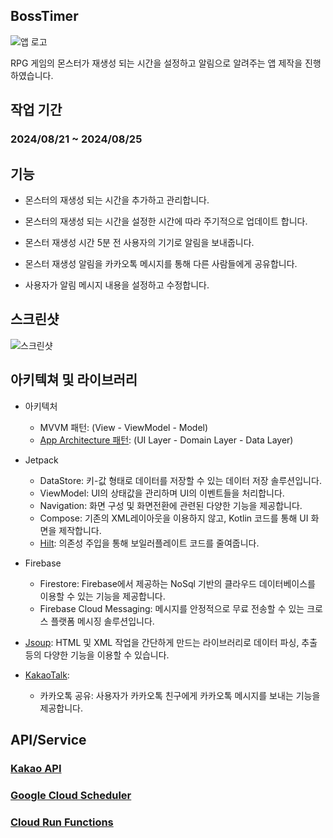 ## BossTimer
![앱 로고]()

RPG 게임의 몬스터가 재생성 되는 시간을 설정하고 알림으로 알려주는 앱 제작을 진행하였습니다.

## 작업 기간
### 2024/08/21 ~ 2024/08/25

## 기능
- 몬스터의 재생성 되는 시간을 추가하고 관리합니다.  

- 몬스터의 재생성 되는 시간을 설정한 시간에 따라 주기적으로 업데이트 합니다.  

- 몬스터 재생성 시간 5분 전 사용자의 기기로 알림을 보내줍니다.  

- 몬스터 재생성 알림을 카카오톡 메시지를 통해 다른 사람들에게 공유합니다.  

- 사용자가 알림 메시지 내용을 설정하고 수정합니다.  

## 스크린샷
![스크린샷]()

## 아키텍쳐 및 라이브러리
- 아키텍처
   - MVVM 패턴: (View - ViewModel - Model)
   - [App Architecture 패턴](https://developer.android.com/topic/architecture/intro): (UI Layer - Domain Layer - Data Layer)
     
- Jetpack
  - DataStore: 키-값 형태로 데이터를 저장할 수 있는 데이터 저장 솔루션입니다.
  - ViewModel: UI의 상태값을 관리하며 UI의 이벤트들을 처리합니다.
  - Navigation: 화면 구성 및 화면전환에 관련된 다양한 기능을 제공합니다.
  - Compose: 기존의 XML레이아웃을 이용하지 않고, Kotlin 코드를 통해 UI 화면을 제작합니다.
  - [Hilt](https://dagger.dev/hilt/): 의존성 주입을 통해 보일러플레이트 코드를 줄여줍니다.

- Firebase
  - Firestore: Firebase에서 제공하는 NoSql 기반의 클라우드 데이터베이스를 이용할 수 있는 기능을 제공합니다.
  - Firebase Cloud Messaging: 메시지를 안정적으로 무료 전송할 수 있는 크로스 플랫폼 메시징 솔루션입니다.

- [Jsoup](https://jsoup.org/): HTML 및 XML 작업을 간단하게 만드는 라이브러리로 데이터 파싱, 추출 등의 다양한 기능을 이용할 수 있습니다.

- [KakaoTalk](https://developers.kakao.com/):
   - 카카오톡 공유: 사용자가 카카오톡 친구에게 카카오톡 메시지를 보내는 기능을 제공합니다.

## API/Service
### [Kakao API](https://developers.kakao.com/)
### [Google Cloud Scheduler](https://cloud.google.com/scheduler/docs)
### [Cloud Run Functions](https://cloud.google.com/functions)
